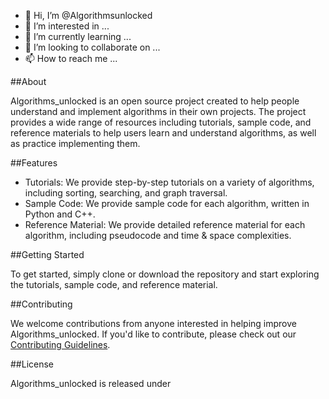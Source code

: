 - 👋 Hi, I’m @Algorithmsunlocked
- 👀 I’m interested in ...
- 🌱 I’m currently learning ...
- 💞️ I’m looking to collaborate on ...
- 📫 How to reach me ...

<!---
Algorithmsunlocked/Algorithmsunlocked is a ✨ special ✨ repository because its `README.md` (this file) appears on your GitHub profile.
You can click the Preview link to take a look at your changes.
--->

##About

Algorithms_unlocked is an open source project created to help people understand and implement algorithms in their own projects. The project provides a wide range of resources including tutorials, sample code, and reference materials to help users learn and understand algorithms, as well as practice implementing them.

##Features


* Tutorials: We provide step-by-step tutorials on a variety of algorithms, including sorting, searching, and graph traversal.
* Sample Code: We provide sample code for each algorithm, written in Python and C++.
* Reference Material: We provide detailed reference material for each algorithm, including pseudocode and time & space complexities.

##Getting Started

To get started, simply clone or download the repository and start exploring the tutorials, sample code, and reference material.

##Contributing

We welcome contributions from anyone interested in helping improve Algorithms_unlocked. If you'd like to contribute, please check out our [Contributing Guidelines](https://github.com/Algorithms-Unlocked/algorithms_unlocked/blob/master/CONTRIBUTING.md).

##License

Algorithms_unlocked is released under
